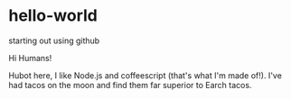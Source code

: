 # hello-world
starting out using github

Hi Humans!

Hubot here, I like Node.js and coffeescript (that's what I'm made of!).
I've had tacos on the moon and find them far superior to Earch tacos.
